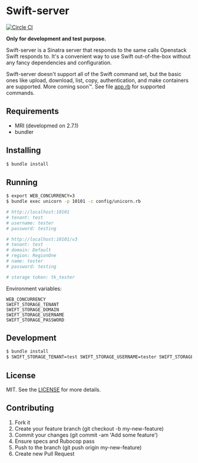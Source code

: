 # Swift-server

[![Circle CI](https://circleci.com/gh/mdouchement/swift-server.svg?style=shield)](https://circleci.com/gh/mdouchement/swift-server)

**Only for development and test purpose.**

Swift-server is a Sinatra server that responds to the same calls Openstack Swift responds to. It's a convenient way to use Swift out-of-the-box without any fancy dependencies and configuration.

Swift-server doesn't support all of the Swift command set, but the basic ones like upload, download, list, copy, authentication, and make containers are supported. More coming soon™. See file [app.rb](https://github.com/mdouchement/swift-server/blob/master/app.rb) for supported commands.

## Requirements
- MRI (developmed on 2.7.1)
- bundler

## Installing
```bash
$ bundle install
```

## Running
```bash
$ export WEB_CONCURRENCY=3
$ bundle exec unicorn -p 10101 -c config/unicorn.rb

# http://localhost:10101
# tenant: test
# username: tester
# password: testing

# http://localhost:10101/v3
# tenant: test
# domain: Default
# region: RegionOne
# name: tester
# password: testing

# storage token: tk_tester
```

Environment variables:
```
WEB_CONCURRENCY
SWIFT_STORAGE_TENANT
SWIFT_STORAGE_DOMAIN
SWIFT_STORAGE_USERNAME
SWIFT_STORAGE_PASSWORD
```

## Development
```bash
$ bundle install
$ SWIFT_STORAGE_TENANT=test SWIFT_STORAGE_USERNAME=tester SWIFT_STORAGE_PASSWORD=testing bundle exec rerun -b -- rackup -o localhost -p 10101
```

## License

MIT. See the [LICENSE](https://github.com/mdouchement/swift-server/blob/master/LICENSE) for more details.

## Contributing

1. Fork it
2. Create your feature branch (git checkout -b my-new-feature)
3. Commit your changes (git commit -am 'Add some feature')
4. Ensure specs and Rubocop pass
5. Push to the branch (git push origin my-new-feature)
6. Create new Pull Request
